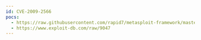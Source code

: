 ```yaml
---
id: CVE-2009-2566
pocs:
  - https://raw.githubusercontent.com/rapid7/metasploit-framework/master/modules/exploits/windows/fileformat/tfm_mmplayer_m3u_ppl_bof.rb
  - https://www.exploit-db.com/raw/9047
---
```

